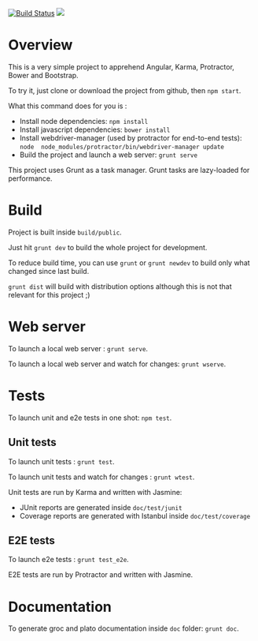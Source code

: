 
[![Build Status](https://travis-ci.org/jdat82/learning-angular.svg)](https://travis-ci.org/jdat82/learning-angular)
![](https://img.shields.io/david/dev/jdat82/learning-angular.svg)

# Overview

This is a very simple project to apprehend Angular, Karma, Protractor, Bower and Bootstrap.

To try it, just clone or download the project from github, then `npm start`.

What this command does for you is :

- Install node dependencies: `npm install`
- Install javascript dependencies: `bower install`
- Install webdriver-manager (used by protractor for end-to-end tests): `node 
node_modules/protractor/bin/webdriver-manager update`
- Build the project and launch a web server: `grunt serve`

This project uses Grunt as a task manager. Grunt tasks are lazy-loaded for performance.

# Build

Project is built inside `build/public`.

Just hit `grunt dev` to build the whole project for development.

To reduce build time, you can use `grunt` or `grunt newdev` to build only what changed since last build. 

`grunt dist` will build with distribution options although this is not that relevant for this project ;)

# Web server

To launch a local web server : `grunt serve`.

To launch a local web server and watch for changes: `grunt wserve`.

# Tests

To launch unit and e2e tests in one shot: `npm test`.

## Unit tests

To launch unit tests : `grunt test`.

To launch unit tests and watch for changes : `grunt wtest`.

Unit tests are run by Karma and written with Jasmine: 

- JUnit reports are generated inside `doc/test/junit`
- Coverage reports are generated with Istanbul inside `doc/test/coverage`

## E2E tests

To launch e2e tests : `grunt test_e2e`.

E2E tests are run by Protractor and written with Jasmine.

# Documentation

To generate groc and plato documentation inside `doc` folder: `grunt doc`. 
